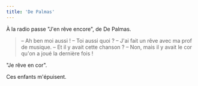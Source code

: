 ```yaml
---
title: 'De Palmas'
---
```


À la radio passe "J'en rêve encore", de De Palmas.

> – Ah ben moi aussi ! – Toi aussi quoi ? – J'ai fait un rêve avec ma prof de
> musique. – Et il y avait cette chanson ? – Non, mais il y avait le cor qu'on a
> joué la dernière fois !

"Je rêve en cor".

Ces enfants m'épuisent.
